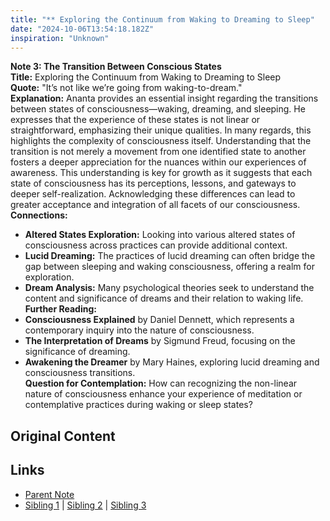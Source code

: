 ```yaml
---
title: "** Exploring the Continuum from Waking to Dreaming to Sleep"
date: "2024-10-06T13:54:18.182Z"
inspiration: "Unknown"
---
```



**Note 3: The Transition Between Conscious States**  
**Title:** Exploring the Continuum from Waking to Dreaming to Sleep  
**Quote:** "It’s not like we’re going from waking-to-dream."  
**Explanation:** Ananta provides an essential insight regarding the transitions between states of consciousness—waking, dreaming, and sleeping. He expresses that the experience of these states is not linear or straightforward, emphasizing their unique qualities. In many regards, this highlights the complexity of consciousness itself. Understanding that the transition is not merely a movement from one identified state to another fosters a deeper appreciation for the nuances within our experiences of awareness. This understanding is key for growth as it suggests that each state of consciousness has its perceptions, lessons, and gateways to deeper self-realization. Acknowledging these differences can lead to greater acceptance and integration of all facets of our consciousness.  
**Connections:**  
- **Altered States Exploration:** Looking into various altered states of consciousness across practices can provide additional context.  
- **Lucid Dreaming:** The practices of lucid dreaming can often bridge the gap between sleeping and waking consciousness, offering a realm for exploration.  
- **Dream Analysis:** Many psychological theories seek to understand the content and significance of dreams and their relation to waking life.  
**Further Reading:**  
- **Consciousness Explained** by Daniel Dennett, which represents a contemporary inquiry into the nature of consciousness.  
- **The Interpretation of Dreams** by Sigmund Freud, focusing on the significance of dreaming.  
- **Awakening the Dreamer** by Mary Haines, exploring lucid dreaming and consciousness transitions.  
**Question for Contemplation:** How can recognizing the non-linear nature of consciousness enhance your experience of meditation or contemplative practices during waking or sleep states?  



## Original Content



## Links

- [Parent Note](/parent-note.md)
- [Sibling 1](/zettel1.md) | [Sibling 2](/zettel2.md) | [Sibling 3](/zettel3.md)
